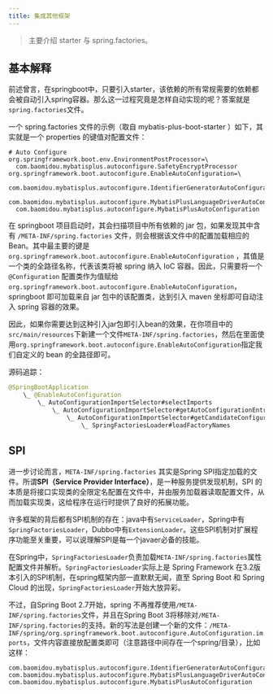 ```yaml
---
title: 集成其他框架
---
```


> 主要介绍 starter 与 spring.factories。

## 基本解释

前述曾言，在springboot中，只要引入starter，该依赖的所有常规需要的依赖都会被自动引入spring容器。那么这一过程究竟是怎样自动实现的呢？答案就是`spring.factories`文件。

一个 spring.factories 文件的示例（取自 mybatis-plus-boot-starter ）如下，其实就是一个 properties 的键值对配置文件：

```properties
# Auto Configure
org.springframework.boot.env.EnvironmentPostProcessor=\
  com.baomidou.mybatisplus.autoconfigure.SafetyEncryptProcessor
org.springframework.boot.autoconfigure.EnableAutoConfiguration=\
  com.baomidou.mybatisplus.autoconfigure.IdentifierGeneratorAutoConfiguration,\
  com.baomidou.mybatisplus.autoconfigure.MybatisPlusLanguageDriverAutoConfiguration,\
  com.baomidou.mybatisplus.autoconfigure.MybatisPlusAutoConfiguration
```

在 springboot 项目启动时，其会扫描项目中所有依赖的 jar 包，如果发现其中含有 `/META-INF/spring.factories` 文件，则会根据该文件中的配置加载相应的 Bean。其中最主要的键是 `org.springframework.boot.autoconfigure.EnableAutoConfiguration` ，其值是一个类的全路径名称，代表该类将被 spring 纳入 IoC 容器。因此，只需要将一个 `@Configuration` 配置类作为值赋给 `org.springframework.boot.autoconfigure.EnableAutoConfiguration`，springboot 即可加载来自 jar 包中的该配置类，达到引入 maven 坐标即可自动注入 spring 容器的效果。

因此，如果你需要达到这种引入jar包即引入bean的效果，在你项目中的`src/main/resources`下新建一个文件`META-INF/spring.factories`，然后在里面使用`org.springframework.boot.autoconfigure.EnableAutoConfiguration`指定我们自定义的 bean 的全路径即可。

源码追踪：

```java
@SpringBootApplication
	\_ @EnableAutoConfiguration
		\_ AutoConfigurationImportSelector#selectImports
			\_ AutoConfigurationImportSelector#getAutoConfigurationEntry
				\_ AutoConfigurationImportSelector#getCandidateConfigurations
					\_ SpringFactoriesLoader#loadFactoryNames
```

## SPI

进一步讨论而言，`META-INF/spring.factories` 其实是Spring SPI指定加载的文件。所谓**SPI（Service Provider Interface）**，是一种服务提供发现机制，SPI 的本质是将接口实现类的全限定名配置在文件中，并由服务加载器读取配置文件，从而加载实现类，这给程序在运行时提供了良好的拓展功能。 

许多框架的背后都有SPI机制的存在：java中有`ServiceLoader`，Spring中有`SpringFactoriesLoader`，Dubbo中有`ExtensionLoader`。这些SPI机制对扩展程序功能至关重要，可以说理解SPI是每一个javaer必备的技能。

在Spring中，`SpringFactoriesLoader`负责加载`META-INF/spring.factories`属性配置文件并解析。`SpringFactoriesLoader`实际上是 Spring Framework 在3.2版本引入的SPI机制，在spring框架内部一直默默无闻，直至 Spring Boot 和 Spring Cloud 的出现，`SpringFactoriesLoader`开始大放异彩。

不过，自Spring Boot 2.7开始，spring 不再推荐使用`/META-INF/spring.factories`文件，并且在Spring Boot 3将移除对`/META-INF/spring.factories`的支持。新的写法是创建一个新的文件：`/META-INF/spring/org.springframework.boot.autoconfigure.AutoConfiguration.imports`，文件内容直接放配置类即可（注意路径中间存在一个spring/目录），比如这样：

```text
com.baomidou.mybatisplus.autoconfigure.IdentifierGeneratorAutoConfiguration
com.baomidou.mybatisplus.autoconfigure.MybatisPlusLanguageDriverAutoConfiguration
com.baomidou.mybatisplus.autoconfigure.MybatisPlusAutoConfiguration
```

